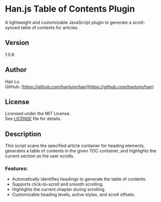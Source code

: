 # Han.js Table of Contents Plugin

A lightweight and customizable JavaScript plugin to generate a scroll-synced table of contents for articles.

## Version
1.0.6

## Author
Han Lu  
GitHub: [https://github.com/hanluim/han](https://github.com/hanluim/han)

## License
Licensed under the MIT License.  
See [LICENSE](https://github.com/hanluim/han/blob/main/LICENSE) file for details.

## Description
This script scans the specified article container for heading elements, generates a table of contents in the given TOC container, and highlights the current section as the user scrolls.

### Features:
- Automatically identifies headings to generate the table of contents.
- Supports click-to-scroll and smooth scrolling.
- Highlights the current chapter during scrolling.
- Customizable heading levels, active styles, and scroll offsets.
